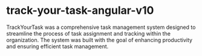 # track-your-task-angular-v10
TrackYourTask was a comprehensive task management system designed to streamline the process of task assignment and tracking within the organization. The system was built with the goal of enhancing productivity and ensuring efficient task management.
